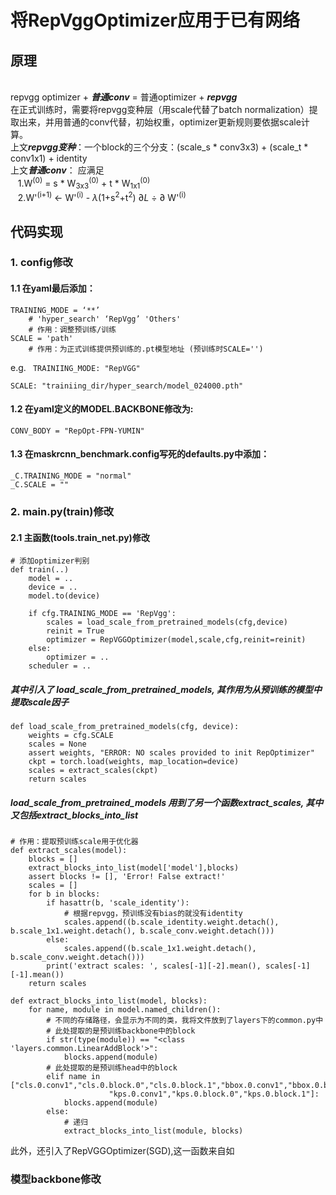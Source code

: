 # 将RepVggOptimizer应用于已有网络
## 原理
<br>repvgg optimizer + ***普通conv*** = 普通optimizer +  ***repvgg***  
在正式训练时，需要将repvgg变种层（用scale代替了batch normalization）提取出来，并用普通的conv代替，初始权重，optimizer更新规则要依据scale计算。
<br>上文***repvgg变种***：一个block的三个分支：(scale_s * conv3x3) + (scale_t * conv1x1) + identity
<br>上文***普通conv***： 应满足
<br>   &nbsp;&nbsp;  1.W<sup>(0)</sup> = s * W<sub>3x3</sub><sup>(0)</sup> + t * W<sub>1x1</sub><sup>(0)</sup>
<br>   &nbsp;&nbsp;  2.W'<sup>(i+1)</sup> $\leftarrow$ W'<sup>(i)</sup> - $\lambda$(1+s<sup>2</sup>+t<sup>2</sup>) $\partial L$ $\div$ $\partial$ W'<sup>(i)</sup>

## 代码实现
### 1. config修改
#### 1.1 在yaml最后添加：
    TRAINING_MODE = ‘**’ 
        # 'hyper_search' ‘RepVgg’ 'Others'
        # 作用：调整预训练/训练
    SCALE = 'path'
        # 作用：为正式训练提供预训练的.pt模型地址 (预训练时SCALE='')
e.g. 
<code>
TRAINIING_MODE: "RepVGG"  
SCALE: "trainiing_dir/hyper_search/model_024000.pth"
</code>
#### 1.2 在yaml定义的MODEL.BACKBONE修改为:
    CONV_BODY = "RepOpt-FPN-YUMIN"
    
#### 1.3 在maskrcnn_benchmark.config写死的defaults.py中添加：
    _C.TRAINING_MODE = "normal"
    _C.SCALE = ""

### 2. main.py(train)修改
#### 2.1 主函数(tools.train_net.py)修改
    # 添加optimizer判别
    def train(..)
        model = ..
        device = ..
        model.to(device)
        
        if cfg.TRAINING_MODE == 'RepVgg':
            scales = load_scale_from_pretrained_models(cfg,device)
            reinit = True
            optimizer = RepVGGOptimizer(model,scale,cfg,reinit=reinit)
        else:
            optimizer = ..
        scheduler = ..
##### 其中引入了 load_scale_from_pretrained_models, 其作用为从预训练的模型中提取scale因子
    def load_scale_from_pretrained_models(cfg, device):
        weights = cfg.SCALE
        scales = None
        assert weights, "ERROR: NO scales provided to init RepOptimizer"
        ckpt = torch.load(weights, map_location=device)
        scales = extract_scales(ckpt)
        return scales
##### load_scale_from_pretrained_models 用到了另一个函数extract_scales, 其中又包括extract_blocks_into_list
    # 作用：提取预训练scale用于优化器
    def extract_scales(model):
        blocks = []
        extract_blocks_into_list(model['model'],blocks)
        assert blocks != [], 'Error! False extract!'
        scales = []
        for b in blocks:
            if hasattr(b, 'scale_identity'):
                # 根据repvgg，预训练没有bias的就没有identity
                scales.append((b.scale_identity.weight.detach(), b.scale_1x1.weight.detach(), b.scale_conv.weight.detach()))
            else:
                scales.append((b.scale_1x1.weight.detach(), b.scale_conv.weight.detach()))
            print('extract scales: ', scales[-1][-2].mean(), scales[-1][-1].mean())
        return scales
    
    def extract_blocks_into_list(model, blocks):
        for name, module in model.named_children():
            # 不同的存储路径，会显示为不同的类，我将文件放到了layers下的common.py中
            # 此处提取的是预训练backbone中的block
            if str(type(module)) == "<class 'layers.common.LinearAddBlock'>":
                blocks.append(module)
            # 此处提取的是预训练head中的block
            elif name in ["cls.0.conv1","cls.0.block.0","cls.0.block.1","bbox.0.conv1","bbox.0.block.0","bbox.0.block.1",\
                          "kps.0.conv1","kps.0.block.0","kps.0.block.1"]:
                blocks.append(module)
            else:
                # 递归
                extract_blocks_into_list(module, blocks)
此外，还引入了RepVGGOptimizer(SGD),这一函数来自如

### 模型backbone修改

